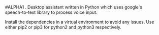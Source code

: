 #ALPHA1
.
Desktop assistant written in Python which uses google's speech-to-text library to process voice input.

Install the dependencies in a virtual environment to avoid any issues. Use either pip2 or pip3 for python2 and python3 respectively.


